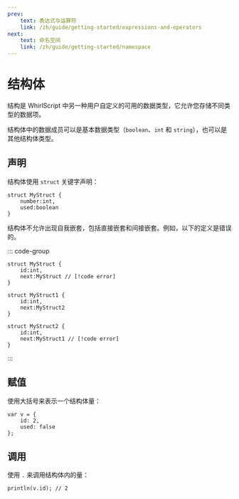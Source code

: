 ```yaml
---
prev:
    text: 表达式与运算符
    link: /zh/guide/getting-started/expressions-and-operators
next:
    text: 命名空间
    link: /zh/guide/getting-started/namespace
---
```


# 结构体

结构是 WhirlScript 中另一种用户自定义的可用的数据类型，它允许您存储不同类型的数据项。

结构体中的数据成员可以是基本数据类型（`boolean`、`int` 和 `string`），也可以是其他结构体类型。

## 声明

结构体使用 `struct` 关键字声明：

```WhirlScript
struct MyStruct {
    number:int,
    used:boolean
}
```

结构体不允许出现自我嵌套，包括直接嵌套和间接嵌套。例如，以下的定义是错误的。

::: code-group
```WhirlScript [直接嵌套]
struct MyStruct {
    id:int,
    next:MyStruct // [!code error]
}
```


```WhirlScript [间接嵌套]
struct MyStruct1 {
    id:int,
    next:MyStruct2
}

struct MyStruct2 {
    id:int,
    next:MyStruct1 // [!code error]
}
```
:::

## 赋值

使用大括号来表示一个结构体量：

```WhirlScript
var v = {
    id: 2,
    used: false
};
```

## 调用

使用 `.` 来调用结构体内的量：

```WhirlScript
println(v.id); // 2
```